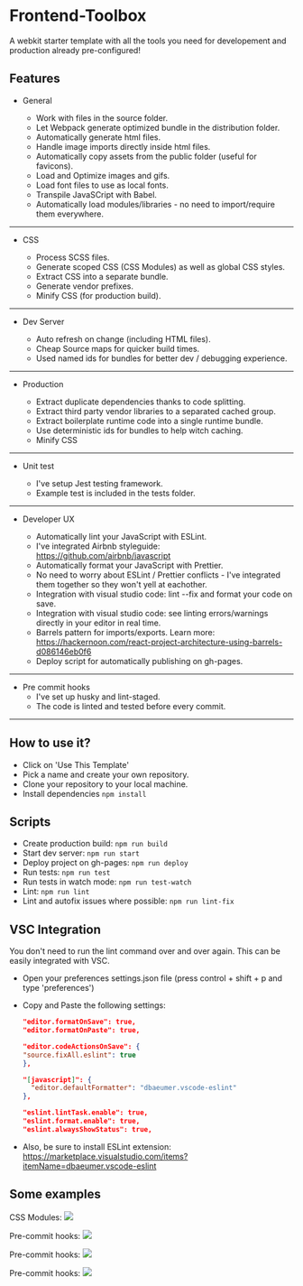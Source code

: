 # Frontend-Toolbox

A webkit starter template with all the tools you need for developement and production already pre-configured!

## Features

- General

  - Work with files in the source folder.
  - Let Webpack generate optimized bundle in the distribution folder.
  - Automatically generate html files.
  - Handle image imports directly inside html files.
  - Automatically copy assets from the public folder (useful for favicons).
  - Load and Optimize images and gifs.
  - Load font files to use as local fonts.
  - Transpile JavaSCript with Babel.
  - Automatically load modules/libraries - no need to import/require them everywhere.

---

- CSS

  - Process SCSS files.
  - Generate scoped CSS (CSS Modules) as well as global CSS styles.
  - Extract CSS into a separate bundle.
  - Generate vendor prefixes.
  - Minify CSS (for production build).

---

- Dev Server

  - Auto refresh on change (including HTML files).
  - Cheap Source maps for quicker build times.
  - Used named ids for bundles for better dev / debugging experience.

---

- Production

  - Extract duplicate dependencies thanks to code splitting.
  - Extract third party vendor libraries to a separated cached group.
  - Extract boilerplate runtime code into a single runtime bundle.
  - Use deterministic ids for bundles to help witch caching.
  - Minify CSS

---

- Unit test

  - I've setup Jest testing framework.
  - Example test is included in the tests folder.

---

- Developer UX

  - Automatically lint your JavaScript with ESLint.
  - I've integrated Airbnb styleguide: https://github.com/airbnb/javascript
  - Automatically format your JavaScript with Prettier.
  - No need to worry about ESLint / Prettier conflicts - I've integrated them together so they won't yell at eachother.
  - Integration with visual studio code: lint --fix and format your code on save.
  - Integration with visual studio code: see linting errors/warnings directly in your editor in real time.
  - Barrels pattern for imports/exports. Learn more: https://hackernoon.com/react-project-architecture-using-barrels-d086146eb0f6
  - Deploy script for automatically publishing on gh-pages.

---

- Pre commit hooks
  - I've set up husky and lint-staged.
  - The code is linted and tested before every commit.

---

## How to use it?

- Click on 'Use This Template'
- Pick a name and create your own repository.
- Clone your repository to your local machine.
- Install dependencies `npm install`

## Scripts

- Create production build: `npm run build`
- Start dev server: `npm run start`
- Deploy project on gh-pages: `npm run deploy`
- Run tests: `npm run test`
- Run tests in watch mode: `npm run test-watch`
- Lint: `npm run lint`
- Lint and autofix issues where possible: `npm run lint-fix`

## VSC Integration

You don't need to run the lint command over and over again. This can be easily integrated with VSC.

- Open your preferences settings.json file (press control + shift + p and type 'preferences')

- Copy and Paste the following settings:

  ```json
  "editor.formatOnSave": true,
  "editor.formatOnPaste": true,

  "editor.codeActionsOnSave": {
  "source.fixAll.eslint": true
  },

  "[javascript]": {
  	"editor.defaultFormatter": "dbaeumer.vscode-eslint"
  },

  "eslint.lintTask.enable": true,
  "eslint.format.enable": true,
  "eslint.alwaysShowStatus": true,
  ```

- Also, be sure to install ESLint extension: https://marketplace.visualstudio.com/items?itemName=dbaeumer.vscode-eslint

## Some examples

CSS Modules:
![](https://i.ibb.co/Vtz8JBz/cssmodules.png)

Pre-commit hooks:
![](https://i.ibb.co/c1xPPmK/pre-commit1.png)

Pre-commit hooks:
![](https://i.ibb.co/WgbvWSV/pre-commit2.png)

Pre-commit hooks:
![](https://i.ibb.co/kGXngfx/pre-commit3.png)
